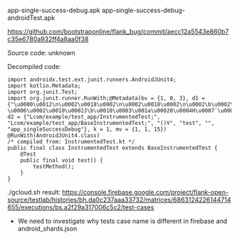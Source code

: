 app-single-success-debug.apk
app-single-success-debug-androidTest.apk

https://github.com/bootstraponline/flank_bug/commit/aecc12a5543e860b7c35e6780a932ff4a8aa0f38

Source code: unknown 

Decompiled code:
```
import androidx.test.ext.junit.runners.AndroidJUnit4;
import kotlin.Metadata;
import org.junit.Test;
import org.junit.runner.RunWith;@Metadata(bv = {1, 0, 3}, d1 = {"\u0000\u0012\n\u0002\u0018\u0002\n\u0002\u0018\u0002\n\u0002\b\u0002\n\u0002\u0010\u0002\n\u0000\b\u0007\u0018\u00002\u00020\u0001B\u0005¢\u0006\u0002\u0010\u0002J\b\u0010\u0003\u001a\u00020\u0004H\u0007¨\u0006\u0005"}, d2 = {"Lcom/example/test_app/InstrumentedTest;", "Lcom/example/test_app/BaseInstrumentedTest;", "()V", "test", "", "app_singleSuccessDebug"}, k = 1, mv = {1, 1, 15})
@RunWith(AndroidJUnit4.class)
/* compiled from: InstrumentedTest.kt */
public final class InstrumentedTest extends BaseInstrumentedTest {
    @Test
    public final void test() {
        testMethod();
    }
}
```

./gcloud.sh result:
https://console.firebase.google.com/project/flank-open-source/testlab/histories/bh.da0c237aaa33732/matrices/6863124226144714655/executions/bs.a2f29a317006c5c2/test-cases
- We need to investigate why tests case name is different in firebase and android_shards.json  
